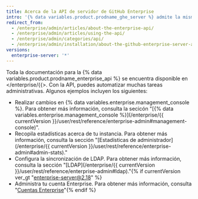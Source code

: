 ```yaml
---
title: Acerca de la API de servidor de GitHub Enterprise
intro: '{% data variables.product.prodname_ghe_server %} admite la misma poderosa API disponible en {% data variables.product.prodname_dotcom_the_website %} y su propio conjunto de puntos de conexión de API.'
redirect_from:
  - /enterprise/admin/articles/about-the-enterprise-api/
  - /enterprise/admin/articles/using-the-api/
  - /enterprise/admin/categories/api/
  - /enterprise/admin/installation/about-the-github-enterprise-server-api
versions:
  enterprise-server: '*'
---
```


Toda la documentación para la {% data variables.product.prodname_enterprise_api %} se encuentra disponible en </enterprise/{{>. Con la API, puedes automatizar muchas tareas administrativas. Algunos ejemplos incluyen los siguientes:

- Realizar cambios en {% data variables.enterprise.management_console %}. Para obtener más información, consulta la secicón "[{% data variables.enterprise.management_console %}](/enterprise/{{ currentVersion }}/user/rest/reference/enterprise-admin#management-console)".
- Recopila estadísticas acerca de tu instancia. Para obtener más información, consulta la sección "[Estadísticas de administrador](/enterprise/{{ currentVersion }}/user/rest/reference/enterprise-admin#admin-stats)."
- Configura la sincronización de LDAP. Para obtener más información, consulta la sección "[LDAP](/enterprise/{{ currentVersion }}/user/rest/reference/enterprise-admin#ldap)."{% if currentVersion ver_gt "enterprise-server@2.18" %}
- Administra tu cuenta Enterprise. Para obtener más información, consulta "[Cuentas Enterprise](/v4/guides/managing-enterprise-accounts)"{% endif %}
